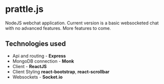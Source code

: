prattle.js
==========

NodeJS webchat application. Current version is a basic websocketed chat with no advanced features. More features to come.

Technologies used
-----------------
* Api and routing - **Express**
* MongoDB connection - **Monk**
* Client - **ReactJS**
* Client Styling **react-bootstrap**, **react-scrollbar**
* Websockets - **Socket.io**
